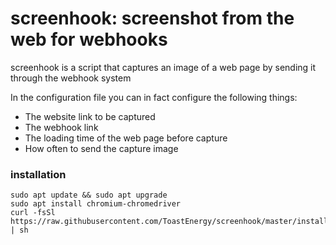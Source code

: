 # screenhook: screenshot from the web for webhooks

screenhook is a script that captures an image of a web page by sending it through the webhook system

In the configuration file you can in fact configure the following things:
- The website link to be captured
- The webhook link
- The loading time of the web page before capture
- How often to send the capture image

### installation
```
sudo apt update && sudo apt upgrade
sudo apt install chromium-chromedriver
curl -fsSl https://raw.githubusercontent.com/ToastEnergy/screenhook/master/install.sh | sh
```
